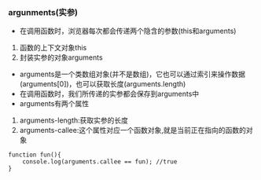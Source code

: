 ### argunments(实参)
- 在调用函数时，浏览器每次都会传递两个隐含的参数(this和arguments)
1. 函数的上下文对象this
2. 封装实参的对象arguments
- arguments是一个类数组对象(并不是数组)，它也可以通过索引来操作数据(arguments[0])，也可以获取长度(arguments.length)
- 在调用函数时，我们所传递的实参都会保存到arguments中
- arguments有两个属性
1. arguments-length:获取实参的长度
2. arguments-callee:这个属性对应一个函数对象,就是当前正在指向的函数的对象
```
function fun(){
    console.log(arguments.callee == fun); //true
}
```
